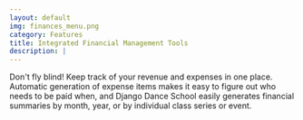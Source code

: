 ```yaml
---
layout: default
img: finances_menu.png
category: Features
title: Integrated Financial Management Tools
description: |
---
```


Don't fly blind!  Keep track of your revenue and expenses in one place.  Automatic generation of expense items makes it easy to figure out who needs to be paid when, and Django Dance School easily generates financial summaries by month, year, or by individual class series or event.
